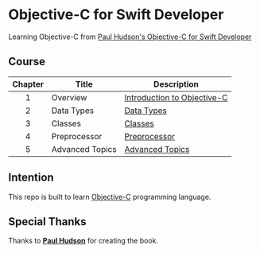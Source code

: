 # Objective-C for Swift Developer

Learning Objective-C from [Paul Hudson's Objective-C for Swift Developer](https://gumroad.com/l/objcswift/wwdc21)

## Course

| Chapter | Title | Description |
|:-------:|-------|-------------|
| 1 | Overview | [Introduction to Objective-C](https://github.com/fadhilhaka/Objective-C-for-Swift-Developer/tree/main/introduction) |
| 2 | Data Types | [Data Types](https://github.com/fadhilhaka/Objective-C-for-Swift-Developer/tree/main/data-types) |
| 3 | Classes | [Classes](https://github.com/fadhilhaka/Objective-C-for-Swift-Developer/tree/main/classes) |
| 4 | Preprocessor | [Preprocessor](https://github.com/fadhilhaka/Objective-C-for-Swift-Developer/tree/main/preprocessor) |
| 5 | Advanced Topics | [Advanced Topics](https://github.com/fadhilhaka/Objective-C-for-Swift-Developer/tree/main/advanced-topics) |

## Intention

This repo is built to learn [Objective-C](https://developer.apple.com/library/archive/documentation/Cocoa/Conceptual/ProgrammingWithObjectiveC/Introduction/Introduction.html) programming language.

## Special Thanks

Thanks to [**Paul Hudson**](https://www.hackingwithswift.com/about) for creating the book.